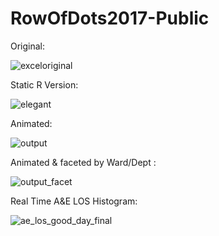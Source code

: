 # RowOfDots2017-Public

Original:

![exceloriginal](https://user-images.githubusercontent.com/3278367/32989949-f5da8c16-cd17-11e7-999c-64044cb3fc5b.jpg)


Static R Version:

![elegant](https://user-images.githubusercontent.com/3278367/32996705-0690b9ca-cd7e-11e7-88ae-b1fee14ffcfa.png)


Animated:

![output](https://user-images.githubusercontent.com/3278367/32996837-2a6ad004-cd80-11e7-9026-c2c00c60da30.gif)


Animated & faceted by Ward/Dept  :

![output_facet](https://user-images.githubusercontent.com/3278367/32989923-7e0d432c-cd17-11e7-8e07-3be15e9ee511.gif)


Real Time A&E LOS Histogram:

![ae_los_good_day_final](https://user-images.githubusercontent.com/3278367/33101203-3e4aa69a-cf0f-11e7-9a81-06ef4847966b.gif)




